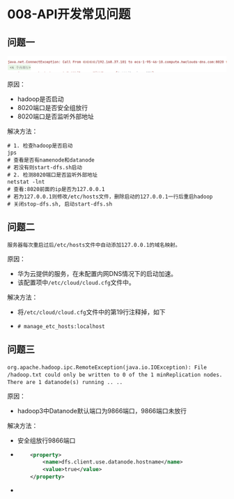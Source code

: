 # 008-API开发常见问题

## 问题一

![image-20240926213347397](./assets/image-20240926213347397.png)

原因：

- hadoop是否启动
- 8020端口是否安全组放行
- 8020端口是否监听外部地址

解决方法：

```shell
# 1. 检查hadoop是否启动
jps  
# 查看是否有namenode和datanode
# 若没有则start-dfs.sh启动
# 2. 检测8020端口是否监听外部地址
netstat -lnt
# 查看:8020前面的ip是否为127.0.0.1
# 若为127.0.0.1则修改/etc/hosts文件，删除启动的127.0.0.1一行后重启hadoop
# 关闭stop-dfs.sh, 启动start-dfs.sh
```

## 问题二

`服务器每次重启过后/etc/hosts文件中自动添加127.0.0.1的域名映射。`

原因：

- 华为云提供的服务，在未配置内网DNS情况下的启动加速。
- 该配置项中`/etc/cloud/cloud.cfg`文件中。

解决方法：

- 将`/etc/cloud/cloud.cfg`文件中的第19行注释掉，如下

- ```
  # manage_etc_hosts:localhost
  ```



## 问题三

`org.apache.hadoop.ipc.RemoteException(java.io.IOException): File /hadoop.txt could only be written to 0 of the 1 minReplication nodes. There are 1 datanode(s) running .. ..`

原因：

- hadoop3中Datanode默认端口为9866端口，9866端口未放行

解决方法：

- 安全组放行9866端口

- ```xml
      <property>
          <name>dfs.client.use.datanode.hostname</name>
          <value>true</value>
      </property>
  ```

- 
